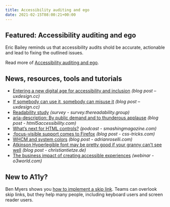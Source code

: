 ```yaml
---
title: Accessibility auditing and ego
date: 2021-02-15T08:00:21+00:00
---
```


## Featured: Accessibility auditing and ego

Eric Bailey reminds us that accessibility audits shold be accurate, actionable and lead to fixing the outlined issues.

Read more of [Accessibility auditing and ego](https://ericwbailey.design/writing/accessibility-auditing-and-ego/).

## News, resources, tools and tutorials

* [Entering a new digital age for accessibility and inclusion](https://uxdesign.cc/latest-news-from-the-accessibility-front-legal-and-standards-landscape-5cc0938b3b28) _(blog post – uxdesign.cc)_
* [If somebody can use it, somebody can misuse it](https://uxdesign.cc/if-somebody-can-use-it-somebody-can-misuse-it-4f362196f69) _(blog post – uxdesign.cc)_
* [Readability study](https://survey.thereadability.group/survey/readability-study/) _(survey - survey.thereadability.group)_
* [aria-description: By public demand and to thunderous applause](https://html5accessibility.com/stuff/2021/02/09/aria-description-by-public-demand-and-to-thunderous-applause/) _(blog post - html5accessibility.com)_
* [What’s next for HTML controls?](https://www.smashingmagazine.com/2021/02/smashing-podcast-episode-35/) _(podcast - smashingmagazine.com)_
* [:focus-visible support comes to Firefox](https://css-tricks.com/focus-visible-support-comes-to-firefox/) _(blog post - css-tricks.com)_
* [WHCM and system colors](https://adrianroselli.com/2021/02/whcm-and-system-colors.html) _(blog post - adrianroselli.com)_
* [Atkinson Hyperlegible font may be pretty good if your granny can't see well](https://christiantietze.de/posts/2021/01/hyperlegible-font/) _(blog post - christiantietze.de)_
* [The business impact of creating accessible experiences](https://www.o3world.com/news/webinar-the-business-impact-of-creating-accessible-experiences/) _(webinar - o3world.com)_

## New to A11y?

Ben Myers shows you [how to implement a skip link](https://benmyers.dev/blog/skip-links/). Teams can overlook skip links, but they help many people, including keyboard users and screen reader users.
